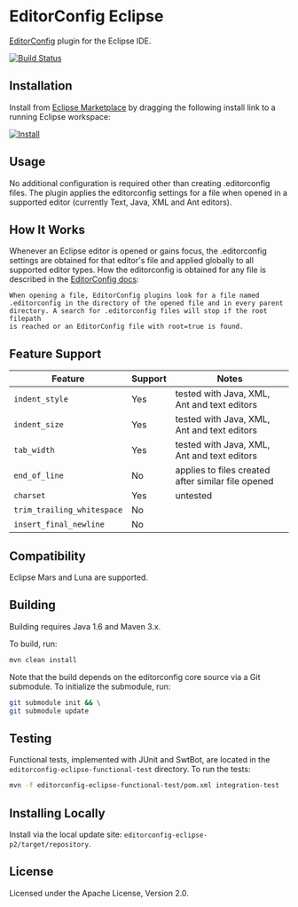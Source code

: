 EditorConfig Eclipse
====================

[EditorConfig] plugin for the Eclipse IDE.

[![Build Status][build-status-img]][build-status-link]


Installation
------------

Install from [Eclipse Marketplace][marketplace] by dragging the following
install link to a running Eclipse workspace:

[![Install][install-img]][install-link]


Usage
-----

No additional configuration is required other than creating .editorconfig
files. The plugin applies the editorconfig settings for a file when opened in a
supported editor (currently Text, Java, XML and Ant editors).


How It Works
------------

Whenever an Eclipse editor is opened or gains focus, the .editorconfig settings
are obtained for that editor's file and applied globally to all supported
editor types. How the editorconfig is obtained for any file is described in the
[EditorConfig docs][EditorConfig]:

    When opening a file, EditorConfig plugins look for a file named
    .editorconfig in the directory of the opened file and in every parent
    directory. A search for .editorconfig files will stop if the root filepath
    is reached or an EditorConfig file with root=true is found.


Feature Support
---------------

| Feature                    | Support | Notes                                       |
|----------------------------|---------|---------------------------------------------|
| `indent_style`             | Yes     | tested with Java, XML, Ant and text editors |
| `indent_size`              | Yes     | tested with Java, XML, Ant and text editors |
| `tab_width`                | Yes     | tested with Java, XML, Ant and text editors |
| `end_of_line`              | No      | applies to files created after similar file opened |
| `charset`                  | Yes     | untested                                    |
| `trim_trailing_whitespace` | No      |                                             |
| `insert_final_newline`     | No      |                                             |


Compatibility
-------------

Eclipse Mars and Luna are supported.


Building
--------

Building requires Java 1.6 and Maven 3.x.

To build, run:

```sh
mvn clean install
```

Note that the build depends on the editorconfig core source via a Git
submodule. To initialize the submodule, run:

```sh
git submodule init && \
git submodule update
```


Testing
-------

Functional tests, implemented with JUnit and SwtBot, are located in the
`editorconfig-eclipse-functional-test` directory. To run the tests:

```sh
mvn -f editorconfig-eclipse-functional-test/pom.xml integration-test
```


Installing Locally
------------------

Install via the local update site: `editorconfig-eclipse-p2/target/repository`.


License
-------

Licensed under the Apache License, Version 2.0.


[build-status-img]: https://travis-ci.org/ncjones/editorconfig-eclipse.svg?branch=master
[build-status-link]: https://travis-ci.org/ncjones/editorconfig-eclipse
[install-img]: https://marketplace.eclipse.org/sites/all/themes/solstice/public/images/marketplace/btn-install.png
[install-link]: http://marketplace.eclipse.org/marketplace-client-intro?mpc_install=2506426
[marketplace]: https://marketplace.eclipse.org/node/2506426
[EditorConfig]: http://editorconfig.org/
